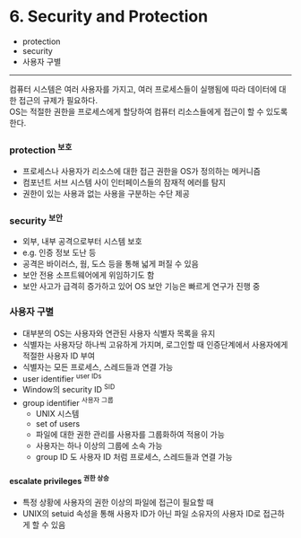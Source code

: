 # 6. Security and Protection

- protection
- security
- 사용자 구별

--- 

컴퓨터 시스템은 여러 사용자를 가지고, 여러 프로세스들이 실행됨에 따라 데이터에 대한 접근의 규제가 필요하다.  
OS는 적절한 권한을 프로세스에게 할당하여 컴퓨터 리소스들에게 접근이 할 수 있도록 한다.

### protection <sup>보호</sup>

- 프로세스나 사용자가 리소스에 대한 접근 권한을 OS가 정의하는 메커니즘
- 컴포넌트 서브 시스템 사이 인터페이스들의 잠재적 에러를 탐지
- 권한이 있는 사용과 없는 사용을 구분하는 수단 제공

### security <sup>보안</sup>

- 외부, 내부 공격으로부터 시스템 보호
- e.g. 인증 정보 도난 등
- 공격은 바이러스, 웜, 도스 등을 통해 넓게 퍼질 수 있음
- 보안 전용 소프트웨어에게 위임하기도 함
- 보안 사고가 급격히 증가하고 있어 OS 보안 기능은 빠르게 연구가 진행 중

### 사용자 구별

- 대부분의 OS는 사용자와 연관된 사용자 식별자 목록을 유지
- 식별자는 사용자당 하나씩 고유하게 가지며, 로그인할 때 인증단계에서 사용자에게 적절한 사용자 ID 부여
- 식별자는 모든 프로세스, 스레드들과 연결 가능
- user identifier <sup>user IDs</sup>
- Window의 security ID <sup>SID</sup>
- group identifier <sup>사용자 그룹</sup>
    - UNIX 시스템
    - set of users
    - 파일에 대한 권한 관리를 사용자를 그룹화하여 적용이 가능
    - 사용자는 하나 이상의 그룹에 소속 가능
    - group ID 도 사용자 ID 처럼 프로세스, 스레드들과 연결 가능

#### escalate privileges <sup>권한 상승</sup>

- 특정 상황에 사용자의 권한 이상의 파일에 접근이 필요할 때
- UNIX의 setuid 속성을 통해 사용자 ID가 아닌 파일 소유자의 사용자 ID로 접근하게 할 수 있음
